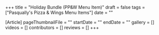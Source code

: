 +++
title = "Holiday Bundle (PP&W Menu Item)"
draft = false
tags = ["Pasqually's Pizza & Wings Menu Items"]
date = ""

[Article]
pageThumbnailFile = ""
startDate = ""
endDate = ""
gallery = []
videos = []
contributors = []
reviews = []
+++